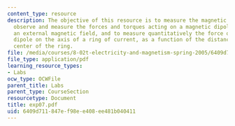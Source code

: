 ```yaml
---
content_type: resource
description: The objective of this resource is to measure the magnetic fields, to
  observe and measure the forces and torques acting on a magnetic dipole placed in
  an external magnetic field, and to measure quantitatively the force on a magnetic
  dipole on the axis of a ring of current, as a function of the distance from the
  center of the ring.
file: /media/courses/8-02t-electricity-and-magnetism-spring-2005/6409d711847ef98ee408ee481b040411_exp07.pdf
file_type: application/pdf
learning_resource_types:
- Labs
ocw_type: OCWFile
parent_title: Labs
parent_type: CourseSection
resourcetype: Document
title: exp07.pdf
uid: 6409d711-847e-f98e-e408-ee481b040411
---
```

